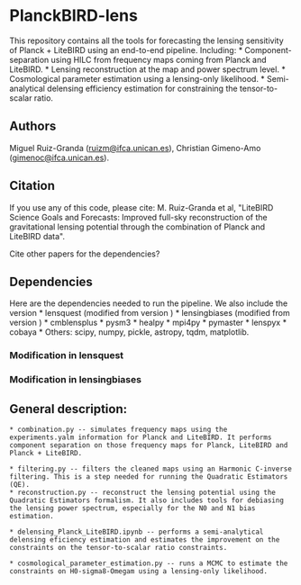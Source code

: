 # PlanckBIRD-lens

This repository contains all the tools for forecasting the lensing sensitivity of Planck + LiteBIRD using an end-to-end pipeline. Including:
	* Component-separation using HILC from frequency maps coming from Planck and LiteBIRD.
	* Lensing reconstruction at the map and power spectrum level.
	* Cosmological parameter estimation using a lensing-only likelihood.
	* Semi-analytical delensing efficiency estimation for constraining the tensor-to-scalar ratio.

## Authors

Miguel Ruiz-Granda (ruizm@ifca.unican.es), Christian Gimeno-Amo (gimenoc@ifca.unican.es).

## Citation

If you use any of this code, please cite: M. Ruiz-Granda et al, "LiteBIRD Science Goals and Forecasts: Improved full-sky reconstruction of the gravitational lensing potential through the combination of Planck and LiteBIRD data".

Cite other papers for the dependencies?

## Dependencies

Here are the dependencies needed to run the pipeline. We also include the version
	* lensquest (modified from version )
	* lensingbiases (modified from version ) 
	* cmblensplus 
	* pysm3
	* healpy
	* mpi4py
	* pymaster
	* lenspyx
	* cobaya
	* Others: scipy, numpy, pickle, astropy, tqdm, matplotlib.
	
### Modification in lensquest

### Modification in lensingbiases

## General description:
	
	* combination.py -- simulates frequency maps using the experiments.yalm information for Planck and LiteBIRD. It performs component separation on those frequency maps for Planck, LiteBIRD and Planck + LiteBIRD.
	
	* filtering.py -- filters the cleaned maps using an Harmonic C-inverse filtering. This is a step needed for running the Quadratic Estimators (QE).
	* reconstruction.py -- reconstruct the lensing potential using the Quadratic Estimators formalism. It also includes tools for debiasing the lensing power spectrum, especially for the N0 and N1 bias estimation.
	
	* delensing_Planck_LiteBIRD.ipynb -- performs a semi-analytical delensing eficiency estimation and estimates the improvement on the constraints on the tensor-to-scalar ratio constraints.
	
	* cosmological_parameter_estimation.py -- runs a MCMC to estimate the constraints on H0-sigma8-Omegam using a lensing-only likelihood.

